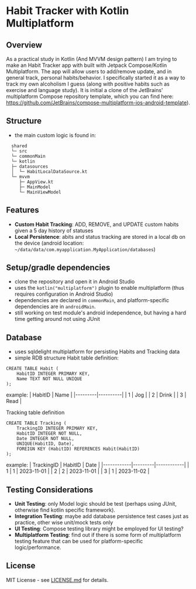 # Habit Tracker with Kotlin Multiplatform

## Overview

As a practical study in Kotlin (And MVVM design pattern) I am trying to make an Habit Tracker app with built with Jetpack Compose/Kotlin Multiplatform. The app will allow users to add/remove update, and in general track, personal habits/behavior. I specifically started it as a way to track my own alcoholism I guess (along with positive habits such as exercise and language study). It is initial a clone of the JetBrains' multiplatform Compose repository template, which you can find here: https://github.com/JetBrains/compose-multiplatform-ios-android-template).

## Structure 
- the main custom logic is found in:
```
  shared
  └─ src
  └─ commonMain
  └─ kotlin
  ├─ datasources
  │  └─ HabitLocalDataSource.kt
  └─ mvvm
     ├─ AppView.kt
     ├─ MainModel
     └─ MainViewModel
```

## Features
- **Custom Habit Tracking**: ADD, REMOVE, and UPDATE custom habits given a 5 day history of statuses
- **Local Persistence**: abits and status tracking are stored in a local db on the device (android location: ```~/data/data/com.myapplication.MyApplication/databases```)

## Setup/gradle dependencies
- clone the repository and open it in Android Studio
- uses the `kotlin("multiplatform")` plugin to enable multiplatform (thus requires configuration in Android Studio)
- dependencies are declared in `commonMain`, and platform-specific dependencies are in `androidMain`.
- still working on test module's android independence, but having a hard time getting around not using JUnit


## Database
- uses sqldelight multiplatform for persisting Habits and Tracking data
- simple RDB structure
Habit table definition:
```
CREATE TABLE Habit (
    HabitID INTEGER PRIMARY KEY,
    Name TEXT NOT NULL UNIQUE
);
```
example:
| HabitID | Name     |
|---------|----------|
| 1       | Jog      |
| 2       | Drink    |
| 3       | Read     |

Tracking table definition
```
CREATE TABLE Tracking (
    TrackingID INTEGER PRIMARY KEY,
    HabitID INTEGER NOT NULL,
    Date INTEGER NOT NULL,
    UNIQUE(HabitID, Date),
    FOREIGN KEY (HabitID) REFERENCES Habit(HabitID)
);
```

example:
| TrackingID | HabitID | Date       |
|------------|---------|------------|
| 1          | 1       | 2023-11-01 |
| 2          | 2       | 2023-11-01 |
| 3          | 1       | 2023-11-02 |


## Testing Considerations

- **Unit Testing**: only Model logic should be test (perhaps using JUnit, otherwise find kotlin specific framework).
- **Integration Testing**: maybe add database persistence test cases just as practice, other wise unit/mock tests only
- **UI Testing**: Compose testing library might be employed for UI testing? 
- **Multiplatform Testing**: find out if there is some form of multiplatform testing feature that can be used for platform-specific logic/performance.

## License

MIT License - see [LICENSE.md](LICENSE.md) for details.
